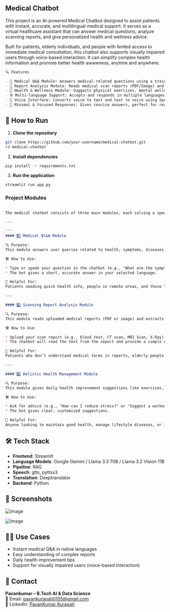 ## Medical Chatbot
This project is an AI-powered Medical Chatbot designed to assist patients with instant, accurate, and multilingual medical support. It serves as a virtual healthcare assistant that can answer medical questions, analyze scanning reports, and give personalized health and wellness advice.

Built for patients, elderly individuals, and people with limited access to immediate medical consultation, this chatbot also supports visually impaired users through voice-based interaction. It can simplify complex health information and promote better health awareness, anytime and anywhere.

```markdown
🔍 Features

- 🧠 Medical Q&A Module: Answers medical-related questions using a trained LLM and using RAG Pipeline.
- 📄 Report Analysis Module: Reads medical scan reports (PDF/Image) and provides key insights finetuned LLM.
- 🌿 Health & Wellness Module: Suggests physical exercises, mental wellness tips, and health management advice.
- 🌐 Multi-language Support: Accepts and responds in multiple languages.
- 🎤 Voice Interface: Converts voice to text and text to voice using Speech-to-Text and Text-to-Speech.
- 💬 Minimal & Focused Responses: Gives concise answers, perfect for real-time assistance.

```

## 🚀 How to Run

1. **Clone the repository**
```bash
git clone https://github.com/your-username/medical-chatbot.git
cd medical-chatbot
````

2. **Install dependencies**

```bash
pip install -r requirements.txt
```

3. **Run the application**

```bash
streamlit run app.py
```
### Project Modules
```markdown

The medical chatbot consists of three main modules, each solving a specific problem in healthcare assistance:

---

'''
#### 1️⃣ Medical Q\&A Module

🔍 Purpose:
This module answers user queries related to health, symptoms, diseases, and general medical knowledge. It uses a Language Model (LLM) trained or prompted on medical data.

🛠️ How to Use:

* Type or speak your question in the chatbot (e.g., "What are the symptoms of diabetes?")
* The bot gives a short, accurate answer in your selected language.

👥 Helpful For:
Patients needing quick health info, people in remote areas, and those looking for trustworthy answers without searching online.

---

#### 2️⃣ Scanning Report Analysis Module

🔍 Purpose:
This module reads uploaded medical reports (PDF or image) and extracts important details. It uses OCR (Optical Character Recognition) to read text and NLP to interpret it.

🛠️ How to Use:

* Upload your scan report (e.g., blood test, CT scan, MRI Scan, X-Ray).
* The chatbot will read the text from the report and provide a simple explanation of key findings (e.g., "Your hemoglobin level is slightly low. It may indicate anemia.").

👥 Helpful For:
Patients who don’t understand medical terms in reports, elderly people, and those who want a second opinion in plain language.

---

#### 3️⃣ Holistic Health Management Module

🔍 Purpose:
This module gives daily health improvement suggestions like exercises, mental health tips, sleep routines, and food habits based on user needs or health conditions.

🛠️ How to Use:

* Ask for advice (e.g., "How can I reduce stress?" or "Suggest a workout plan for weight loss")
* The bot gives clear, customized suggestions.

👥 Helpful For:
Anyone looking to maintain good health, manage lifestyle diseases, or improve physical and mental well-being.

```


## 🛠️ Tech Stack

* **Frontend**: Streamlit
* **Language Models**: Google Gemini / Llama 3.3 70B / Llama 3.2 Vision 11B
* **Pipeline**: RAG
* **Speech**: gtts, pyttsx3
* **Translation**: Deeptranslator
* **Backend**: Python

## 📸 Screenshots

![Image](https://github.com/user-attachments/assets/2bf731fa-939a-4f34-8f6e-5841a36fd810)

![Image](https://github.com/user-attachments/assets/4df93a4f-bb9b-4041-a10c-3b58da16585e)


## 👨‍⚕️ Use Cases

* Instant medical Q\&A in native languages
* Easy understanding of complex reports
* Daily health improvement tips
* Support for visually impaired users (voice-based interaction)

## 🤝 Contact

**Pavankumar – B.Tech AI & Data Science**  
📧 Email: [pavankurapati0105@gmail.com](mailto:pavankurapati0105@gmail.com)  
🔗 LinkedIn: [PavanKumar Kurapati](https://www.linkedin.com/in/pavankumar-kurapati/)


